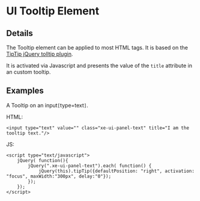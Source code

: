 # UI Tooltip Element #

## Details ##

The Tooltip element can be applied to most HTML tags. It is based on the [TipTip jQuery tolltip plugin](http://code.drewwilson.com/entry/tiptip-jquery-plugin).

It is activated via Javascript and presents the value of the `title` attribute in an custom tooltip.

## Examples ##
A Tooltip on an input`[`type=text`]`.

HTML:
```
<input type="text" value="" class="xe-ui-panel-text" title="I am the tooltip text."/>
```

JS:
```
<script type="text/javascript">
    jQuery( function(){
        jQuery(".xe-ui-panel-text").each( function() {
            jQuery(this).tipTip({defaultPosition: "right", activation: "focus", maxWidth:"300px", delay:"0"});
        });
    });
</script>
```